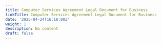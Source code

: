 ```yaml
---
title: Computer Services Agreement Legal Document for Business
linkTitle: Computer Services Agreement Legal Document for Business
date: '2025-04-24T16:18:00Z'
weight: 1
description: No content
draft: false
---
```



